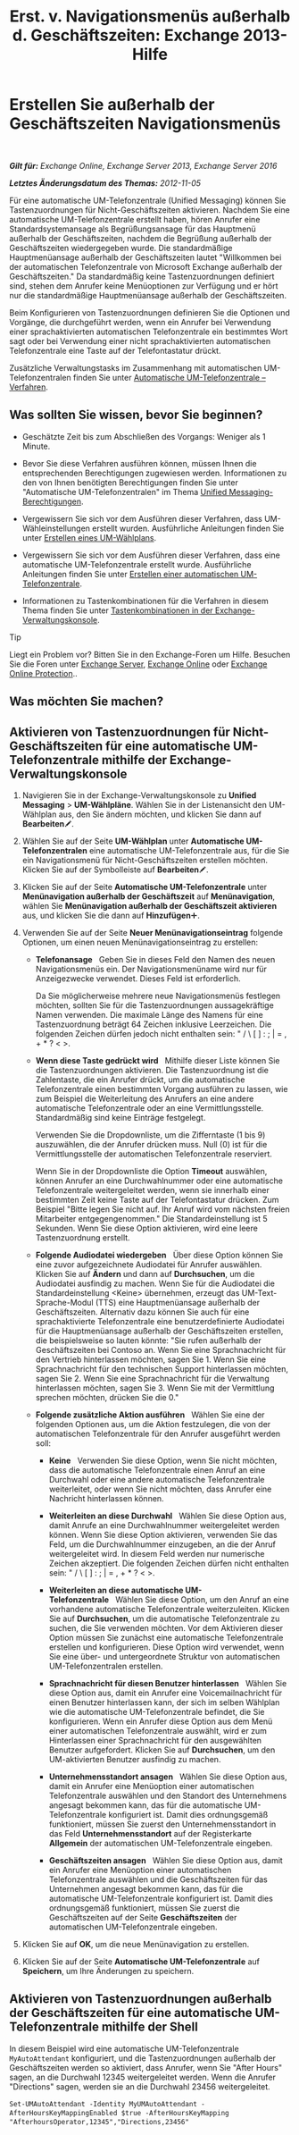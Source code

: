 ﻿---
title: 'Erst. v. Navigationsmenüs außerhalb d. Geschäftszeiten: Exchange 2013-Hilfe'
TOCTitle: Erstellen Sie außerhalb der Geschäftszeiten Navigationsmenüs
ms:assetid: bfe81ed6-9648-4882-8baf-ac93ea30a8ca
ms:mtpsurl: https://technet.microsoft.com/de-de/library/Bb232175(v=EXCHG.150)
ms:contentKeyID: 50476614
ms.date: 05/23/2018
mtps_version: v=EXCHG.150
ms.translationtype: MT
---

# Erstellen Sie außerhalb der Geschäftszeiten Navigationsmenüs

 

_**Gilt für:** Exchange Online, Exchange Server 2013, Exchange Server 2016_

_**Letztes Änderungsdatum des Themas:** 2012-11-05_

Für eine automatische UM-Telefonzentrale (Unified Messaging) können Sie Tastenzuordnungen für Nicht-Geschäftszeiten aktivieren. Nachdem Sie eine automatische UM-Telefonzentrale erstellt haben, hören Anrufer eine Standardsystemansage als Begrüßungsansage für das Hauptmenü außerhalb der Geschäftszeiten, nachdem die Begrüßung außerhalb der Geschäftszeiten wiedergegeben wurde. Die standardmäßige Hauptmenüansage außerhalb der Geschäftszeiten lautet "Willkommen bei der automatischen Telefonzentrale von Microsoft Exchange außerhalb der Geschäftszeiten." Da standardmäßig keine Tastenzuordnungen definiert sind, stehen dem Anrufer keine Menüoptionen zur Verfügung und er hört nur die standardmäßige Hauptmenüansage außerhalb der Geschäftszeiten.

Beim Konfigurieren von Tastenzuordnungen definieren Sie die Optionen und Vorgänge, die durchgeführt werden, wenn ein Anrufer bei Verwendung einer sprachaktivierten automatischen Telefonzentrale ein bestimmtes Wort sagt oder bei Verwendung einer nicht sprachaktivierten automatischen Telefonzentrale eine Taste auf der Telefontastatur drückt.

Zusätzliche Verwaltungstasks im Zusammenhang mit automatischen UM-Telefonzentralen finden Sie unter [Automatische UM-Telefonzentrale – Verfahren](um-auto-attendant-procedures-exchange-2013-help.md).

## Was sollten Sie wissen, bevor Sie beginnen?

  - Geschätzte Zeit bis zum Abschließen des Vorgangs: Weniger als 1 Minute.

  - Bevor Sie diese Verfahren ausführen können, müssen Ihnen die entsprechenden Berechtigungen zugewiesen werden. Informationen zu den von Ihnen benötigten Berechtigungen finden Sie unter "Automatische UM-Telefonzentralen" im Thema [Unified Messaging-Berechtigungen](unified-messaging-permissions-exchange-2013-help.md).

  - Vergewissern Sie sich vor dem Ausführen dieser Verfahren, dass UM-Wähleinstellungen erstellt wurden. Ausführliche Anleitungen finden Sie unter [Erstellen eines UM-Wählplans](create-a-um-dial-plan-exchange-2013-help.md).

  - Vergewissern Sie sich vor dem Ausführen dieser Verfahren, dass eine automatische UM-Telefonzentrale erstellt wurde. Ausführliche Anleitungen finden Sie unter [Erstellen einer automatischen UM-Telefonzentrale](create-a-um-auto-attendant-exchange-2013-help.md).

  - Informationen zu Tastenkombinationen für die Verfahren in diesem Thema finden Sie unter [Tastenkombinationen in der Exchange-Verwaltungskonsole](keyboard-shortcuts-in-the-exchange-admin-center-exchange-online-protection-help.md).


> [!TIP]
> Liegt ein Problem vor? Bitten Sie in den Exchange-Foren um Hilfe. Besuchen Sie die Foren unter <A href="https://go.microsoft.com/fwlink/p/?linkid=60612">Exchange Server</A>, <A href="https://go.microsoft.com/fwlink/p/?linkid=267542">Exchange Online</A> oder <A href="https://go.microsoft.com/fwlink/p/?linkid=285351">Exchange Online Protection</A>..



## Was möchten Sie machen?

## Aktivieren von Tastenzuordnungen für Nicht-Geschäftszeiten für eine automatische UM-Telefonzentrale mithilfe der Exchange-Verwaltungskonsole

1.  Navigieren Sie in der Exchange-Verwaltungskonsole zu **Unified Messaging** \> **UM-Wählpläne**. Wählen Sie in der Listenansicht den UM-Wählplan aus, den Sie ändern möchten, und klicken Sie dann auf **Bearbeiten**![Bearbeitungssymbol](images/Bb124582.6f53ccb2-1f13-4c02-bea0-30690e6ea71d(EXCHG.150).gif "Bearbeitungssymbol").

2.  Wählen Sie auf der Seite **UM-Wählplan** unter **Automatische UM-Telefonzentralen** eine automatische UM-Telefonzentrale aus, für die Sie ein Navigationsmenü für Nicht-Geschäftszeiten erstellen möchten. Klicken Sie auf der Symbolleiste auf **Bearbeiten**![Bearbeitungssymbol](images/Bb124582.6f53ccb2-1f13-4c02-bea0-30690e6ea71d(EXCHG.150).gif "Bearbeitungssymbol").

3.  Klicken Sie auf der Seite **Automatische UM-Telefonzentrale** unter **Menünavigation außerhalb der Geschäftszeit** auf **Menünavigation**, wählen Sie **Menünavigation außerhalb der Geschäftszeit aktivieren** aus, und klicken Sie die dann auf **Hinzufügen**![Hinzufügen (Symbol)](images/JJ218640.c1e75329-d6d7-4073-a27d-498590bbb558(EXCHG.150).gif "Hinzufügen (Symbol)").

4.  Verwenden Sie auf der Seite **Neuer Menünavigationseintrag** folgende Optionen, um einen neuen Menünavigationseintrag zu erstellen:
    
      - **Telefonansage**   Geben Sie in dieses Feld den Namen des neuen Navigationsmenüs ein. Der Navigationsmenüname wird nur für Anzeigezwecke verwendet. Dieses Feld ist erforderlich.
        
        Da Sie möglicherweise mehrere neue Navigationsmenüs festlegen möchten, sollten Sie für die Tastenzuordnungen aussagekräftige Namen verwenden. Die maximale Länge des Namens für eine Tastenzuordnung beträgt 64 Zeichen inklusive Leerzeichen. Die folgenden Zeichen dürfen jedoch nicht enthalten sein: " / \\ \[ \] : ; | = , + \* ? \< \>.
    
      - **Wenn diese Taste gedrückt wird**   Mithilfe dieser Liste können Sie die Tastenzuordnungen aktivieren. Die Tastenzuordnung ist die Zahlentaste, die ein Anrufer drückt, um die automatische Telefonzentrale einen bestimmten Vorgang ausführen zu lassen, wie zum Beispiel die Weiterleitung des Anrufers an eine andere automatische Telefonzentrale oder an eine Vermittlungsstelle. Standardmäßig sind keine Einträge festgelegt.
        
        Verwenden Sie die Dropdownliste, um die Zifferntaste (1 bis 9) auszuwählen, die der Anrufer drücken muss. Null (0) ist für die Vermittlungsstelle der automatischen Telefonzentrale reserviert.
        
        Wenn Sie in der Dropdownliste die Option **Timeout** auswählen, können Anrufer an eine Durchwahlnummer oder eine automatische Telefonzentrale weitergeleitet werden, wenn sie innerhalb einer bestimmten Zeit keine Taste auf der Telefontastatur drücken. Zum Beispiel "Bitte legen Sie nicht auf. Ihr Anruf wird vom nächsten freien Mitarbeiter entgegengenommen." Die Standardeinstellung ist 5 Sekunden. Wenn Sie diese Option aktivieren, wird eine leere Tastenzuordnung erstellt.
    
      - **Folgende Audiodatei wiedergeben**   Über diese Option können Sie eine zuvor aufgezeichnete Audiodatei für Anrufer auswählen. Klicken Sie auf **Ändern** und dann auf **Durchsuchen**, um die Audiodatei ausfindig zu machen. Wenn Sie für die Audiodatei die Standardeinstellung \<Keine\> übernehmen, erzeugt das UM-Text-Sprache-Modul (TTS) eine Hauptmenüansage außerhalb der Geschäftszeiten. Alternativ dazu können Sie auch für eine sprachaktivierte Telefonzentrale eine benutzerdefinierte Audiodatei für die Hauptmenüansage außerhalb der Geschäftszeiten erstellen, die beispielsweise so lauten könnte: "Sie rufen außerhalb der Geschäftszeiten bei Contoso an. Wenn Sie eine Sprachnachricht für den Vertrieb hinterlassen möchten, sagen Sie 1. Wenn Sie eine Sprachnachricht für den technischen Support hinterlassen möchten, sagen Sie 2. Wenn Sie eine Sprachnachricht für die Verwaltung hinterlassen möchten, sagen Sie 3. Wenn Sie mit der Vermittlung sprechen möchten, drücken Sie die 0."
    
      - **Folgende zusätzliche Aktion ausführen**   Wählen Sie eine der folgenden Optionen aus, um die Aktion festzulegen, die von der automatischen Telefonzentrale für den Anrufer ausgeführt werden soll:
        
          - **Keine**   Verwenden Sie diese Option, wenn Sie nicht möchten, dass die automatische Telefonzentrale einen Anruf an eine Durchwahl oder eine andere automatische Telefonzentrale weiterleitet, oder wenn Sie nicht möchten, dass Anrufer eine Nachricht hinterlassen können.
        
          - **Weiterleiten an diese Durchwahl**   Wählen Sie diese Option aus, damit Anrufe an eine Durchwahlnummer weitergeleitet werden können. Wenn Sie diese Option aktivieren, verwenden Sie das Feld, um die Durchwahlnummer einzugeben, an die der Anruf weitergeleitet wird. In diesem Feld werden nur numerische Zeichen akzeptiert. Die folgenden Zeichen dürfen nicht enthalten sein: " / \\ \[ \] : ; | = , + \* ? \< \>.
        
          - **Weiterleiten an diese automatische UM-Telefonzentrale**   Wählen Sie diese Option, um den Anruf an eine vorhandene automatische Telefonzentrale weiterzuleiten. Klicken Sie auf **Durchsuchen**, um die automatische Telefonzentrale zu suchen, die Sie verwenden möchten. Vor dem Aktivieren dieser Option müssen Sie zunächst eine automatische Telefonzentrale erstellen und konfigurieren. Diese Option wird verwendet, wenn Sie eine über- und untergeordnete Struktur von automatischen UM-Telefonzentralen erstellen.
        
          - **Sprachnachricht für diesen Benutzer hinterlassen**   Wählen Sie diese Option aus, damit ein Anrufer eine Voicemailnachricht für einen Benutzer hinterlassen kann, der sich im selben Wählplan wie die automatische UM-Telefonzentrale befindet, die Sie konfigurieren. Wenn ein Anrufer diese Option aus dem Menü einer automatischen Telefonzentrale auswählt, wird er zum Hinterlassen einer Sprachnachricht für den ausgewählten Benutzer aufgefordert. Klicken Sie auf **Durchsuchen**, um den UM-aktivierten Benutzer ausfindig zu machen.
        
          - **Unternehmensstandort ansagen**   Wählen Sie diese Option aus, damit ein Anrufer eine Menüoption einer automatischen Telefonzentrale auswählen und den Standort des Unternehmens angesagt bekommen kann, das für die automatische UM-Telefonzentrale konfiguriert ist. Damit dies ordnungsgemäß funktioniert, müssen Sie zuerst den Unternehmensstandort in das Feld **Unternehmensstandort** auf der Registerkarte **Allgemein** der automatischen UM-Telefonzentrale eingeben.
        
          - **Geschäftszeiten ansagen**   Wählen Sie diese Option aus, damit ein Anrufer eine Menüoption einer automatischen Telefonzentrale auswählen und die Geschäftszeiten für das Unternehmen angesagt bekommen kann, das für die automatische UM-Telefonzentrale konfiguriert ist. Damit dies ordnungsgemäß funktioniert, müssen Sie zuerst die Geschäftszeiten auf der Seite **Geschäftszeiten** der automatischen UM-Telefonzentrale eingeben.

5.  Klicken Sie auf **OK**, um die neue Menünavigation zu erstellen.

6.  Klicken Sie auf der Seite **Automatische UM-Telefonzentrale** auf **Speichern**, um Ihre Änderungen zu speichern.

## Aktivieren von Tastenzuordnungen außerhalb der Geschäftszeiten für eine automatische UM-Telefonzentrale mithilfe der Shell

In diesem Beispiel wird eine automatische UM-Telefonzentrale `MyAutoAttendant` konfiguriert, und die Tastenzuordnungen außerhalb der Geschäftszeiten werden so aktiviert, dass Anrufer, wenn Sie "After Hours" sagen, an die Durchwahl 12345 weitergeleitet werden. Wenn die Anrufer "Directions" sagen, werden sie an die Durchwahl 23456 weitergeleitet.

    Set-UMAutoAttendant -Identity MyUMAutoAttendant -AfterHoursKeyMappingEnabled $true -AfterHoursKeyMapping "AfterhoursOperator,12345","Directions,23456"

